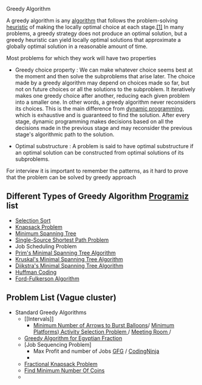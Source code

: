Greedy Algorithm

A greedy algorithm is any [algorithm](https://en.wikipedia.org/wiki/Algorithm) that follows the problem-solving [heuristic](https://en.wikipedia.org/wiki/Heuristic_(computer_science)) of making the locally optimal choice at each stage.[[1]](https://en.wikipedia.org/wiki/Greedy_algorithm#cite_note-NISTg-1) In many problems, a greedy strategy does not produce an optimal solution, but a greedy heuristic can yield locally optimal solutions that approximate a globally optimal solution in a reasonable amount of time.

  

Most problems for which they work will have two properties

-   Greedy choice property : We can make whatever choice seems best at the moment and then solve the subproblems that arise later. The choice made by a greedy algorithm may depend on choices made so far, but not on future choices or all the solutions to the subproblem. It iteratively makes one greedy choice after another, reducing each given problem into a smaller one. In other words, a greedy algorithm never reconsiders its choices. This is the main difference from [dynamic programming](https://en.wikipedia.org/wiki/Dynamic_programming), which is exhaustive and is guaranteed to find the solution. After every stage, dynamic programming makes decisions based on all the decisions made in the previous stage and may reconsider the previous stage's algorithmic path to the solution.
    
-   Optimal substructure : A problem is said to have optimal substructure if an optimal solution can be constructed from optimal solutions of its subproblems.    

  
  

 For interview it is important to remember the patterns, as it hard to prove that the problem can be solved by greedy approach

## Different Types of Greedy Algorithm [Programiz](https://www.programiz.com/dsa/greedy-algorithm) list

-   [Selection Sort](https://www.programiz.com/dsa/selection-sort)
-   [Knapsack Problem](https://en.wikipedia.org/wiki/Knapsack_problem)
-   [Minimum Spanning Tree](https://www.programiz.com/dsa/spanning-tree-and-minimum-spanning-tree)
-   [Single-Source Shortest Path Problem](https://en.wikipedia.org/wiki/Shortest_path_problem)
-   Job Scheduling Problem
-   [Prim's Minimal Spanning Tree Algorithm](https://www.programiz.com/dsa/prim-algorithm)
-   [Kruskal's Minimal Spanning Tree Algorithm](https://www.programiz.com/dsa/kruskal-algorithm)
-   [Dijkstra's Minimal Spanning Tree Algorithm](https://www.programiz.com/dsa/dijkstra-algorithm)
-   [Huffman Coding](https://www.programiz.com/dsa/huffman-coding)
-   [Ford-Fulkerson Algorithm](https://www.programiz.com/dsa/ford-fulkerson-algorithm)


##  Problem List (Vague cluster)
- Standard Greedy Algorithms 
	- [[Intervals]]
		- [Minimum Number of Arrows to Burst Balloons](https://leetcode.com/problems/minimum-number-of-arrows-to-burst-balloons/)/  [Minimum Platforms](https://practice.geeksforgeeks.org/problems/minimum-platforms-1587115620/1#))[ Activity Selection Problem ](https://www.geeksforgeeks.org/activity-selection-problem-greedy-algo-1/) / [ Meeting Room ](https://leetcode.com/problems/meeting-rooms/) / 
	- [Greedy Algorithm for Egyptian Fraction](https://www.geeksforgeeks.org/greedy-algorithm-egyptian-fraction/)
	- [Job Sequencing Problem]
		- Max Profit and number of Jobs [GFG](https://www.geeksforgeeks.org/job-sequencing-problem/) / [CodingNinja](https://www.codingninjas.com/codestudio/problems/job-sequencing-problem_1169460)
		- 
	- [Fractional Knapsack Problem](https://practice.geeksforgeeks.org/problems/fractional-knapsack-1587115620/)
	- [Find Minimum Number Of Coins](https://www.codingninjas.com/codestudio/problems/975277)
	- 